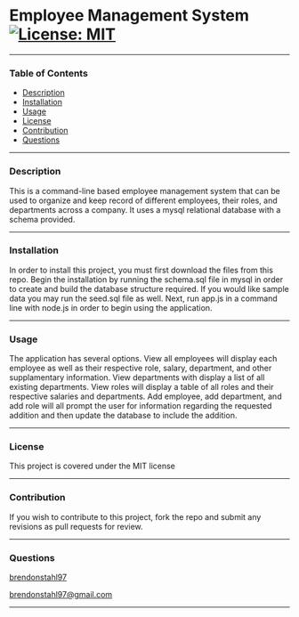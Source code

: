 
# Employee Management System [![License: MIT](https://img.shields.io/badge/License-MIT-yellow.svg)](https://opensource.org/licenses/MIT)
***
   
### Table of Contents
* [Description](#Description)
* [Installation](#Installation)
* [Usage](#Usage)
* [License](#License)
* [Contribution](#Contribution)
* [Questions](#Questions)
---
   
### Description <a name="Description"></a>
This is a command-line based employee management system that can be used to organize and keep record of different employees, their roles, and departments across a company. It uses a mysql relational database with a schema provided.
   
---
   
### Installation <a name="Installation"></a>
In order to install this project, you must first download the files from this repo. Begin the installation by running the schema.sql file in mysql in order to create and build the database structure required. If you would like sample data you may run the seed.sql file as well. Next, run app.js in a command line with node.js in order to begin using the application.
   
---
   
### Usage <a name="Usage"></a>
The application has several options. View all employees will display each employee as well as their respective role, salary, department, and other supplamentary information. View departments with display a list of all existing departments. View roles will display a table of all roles and their respective salaries and departments. Add employee, add department, and add role will all prompt the user for information regarding the requested addition and then update the database to include the addition.
   
---
   
### License <a name="License"></a>
This project is covered under the MIT license

---
   
### Contribution <a name="Contribution"></a>
If you wish to contribute to this project, fork the repo and submit any revisions as pull requests for review.
   
---
   
   
### Questions <a name="Questions"></a>

[brendonstahl97](https://github.com/brendonstahl97)

brendonstahl97@gmail.com
   
---